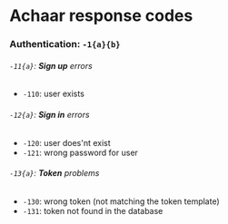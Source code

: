 # Achaar response codes
### Authentication:  `-1{a}{b}`
###### `-11{a}`: **Sign up** errors
- `-110`: user exists

###### `-12{a}`: **Sign in** errors
- `-120`: user does'nt exist
- `-121`: wrong password for user

###### `-13{a}`: **Token** problems
- `-130`: wrong token (not matching the token template)
- `-131`: token not found in the database
